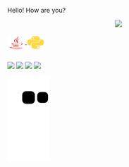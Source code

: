 Hello!
How are you?










<div align="center">
  <a href="https://github.com/vncris">
  <img height="180em" src="https://github-readme-stats.vercel.app/api?username=vncris&show_icons=true&theme=dracula&include_all_commits=true&count_private=true"/>
</div>
  
  
<div style="display: inline_block"><br>
  <img align="center" alt="vncris-java" height="30" width="40" src="https://raw.githubusercontent.com/devicons/devicon/master/icons/java/java-plain.svg">
  
   <img align="center" alt="vncris-python" height="30" width="40" src="https://raw.githubusercontent.com/devicons/devicon/master/icons/python/python-plain.svg">
</div>

##

<div> 
  <a href="https://instagram.com/vncriss?utm_source=qr" target="_blank"><img src="https://img.shields.io/badge/-Instagram-%23E4405F?style=for-the-badge&logo=instagram&logoColor=blue" target="_blank"></a>
  <a href = "vanessadesziuta@gmail.com"><img src="https://img.shields.io/badge/-Gmail-%23333?style=for-the-badge&logo=gmail&logoColor=yellow" target="_blank"></a>
  <a href="https://www.linkedin.com/in/vanessa-crisdeziuta" target="_blank"><img src="https://img.shields.io/badge/-LinkedIn-%230077B5?style=for-the-badge&logo=linkedin&logoColor=green" target="_blank"></a> 
   <a href="https://discord.com/channels/1082480434128105502/1082480434128105504" target="_blank"><img src="https://img.shields.io/badge/-discord-%230077B5?style=for-the-badge&logo=discord&logoColor=red" target="_blank"></a> 
  
  
  ![Snake animation](https://github.com/rafaballerini/rafaballerini/blob/output/github-contribution-grid-snake.svg)
 
</div>
  
  
 
